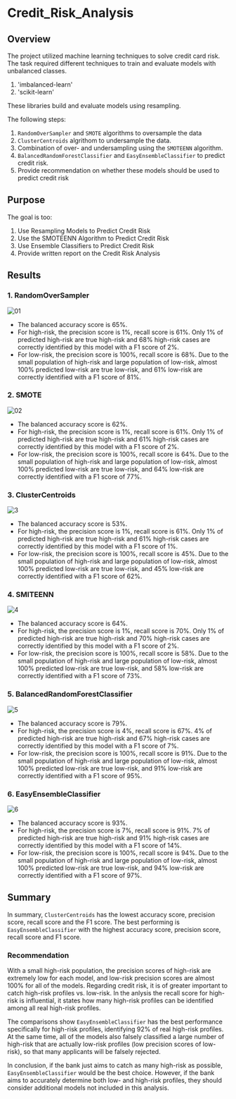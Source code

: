 # Credit_Risk_Analysis

## Overview

The project utilized machine learning techniques to solve credit card risk. The task required different techniques to train and evaluate models with unbalanced classes.

1. 'imbalanced-learn'
2. 'scikit-learn'

These libraries build and evaluate models using resampling. 

The following steps:
1.	`RandomOverSampler` and `SMOTE` algorithms to oversample the data
2.	`ClusterCentroids` algrithom to undersample the data. 
3.	Combination of over- and undersampling using the `SMOTEENN` algorithm.
4.  `BalancedRandomForestClassifier` and `EasyEnsembleClassifier` to predict credit risk.
5.	Provide recommendation on whether these models should be used to predict credit risk

## Purpose

The goal is too:
1.	Use Resampling Models to Predict Credit Risk
2.	Use the SMOTEENN Algorithm to Predict Credit Risk
3.	Use Ensemble Classifiers to Predict Credit Risk
4.	Provide written report on the Credit Risk Analysis

## Results


### 1. RandomOverSampler

![01](https://github.com/nfujikad/Credit_Risk_Analysis/blob/main/Resources/1_Oversample.png)

- The balanced accuracy score is 65%.
- For high-risk, the precision score is 1%, recall score is 61%. Only 1% of predicted high-risk are true high-risk and 68% high-risk cases are correctly identified by this model with a F1 score of 2%. 
- For low-risk, the precision score is 100%, recall score is 68%. Due to the small population of high-risk and large population of low-risk, almost 100% predicted low-risk are true low-risk, and 61% low-risk are correctly identified with a F1 score of 81%.


### 2. SMOTE 

![02](https://github.com/nfujikad/Credit_Risk_Analysis/blob/main/Resources/2_SMOTE.png)

- The balanced accuracy score is 62%.
- For high-risk, the precision score is 1%, recall score is 61%. Only 1% of predicted high-risk are true high-risk and 61% high-risk cases are correctly identified by this model with a F1 score of 2%. 
- For low-risk, the precision score is 100%, recall score is 64%. Due to the small population of high-risk and large population of low-risk, almost 100% predicted low-risk are true low-risk, and 64% low-risk are correctly identified with a F1 score of 77%.

### 3. ClusterCentroids

![3](https://github.com/nfujikad/Credit_Risk_Analysis/blob/main/Resources/3_CLuster.png)

- The balanced accuracy score is 53%.
- For high-risk, the precision score is 1%, recall score is 61%. Only 1% of predicted high-risk are true high-risk and 61% high-risk cases are correctly identified by this model with a F1 score of 1%. 
- For low-risk, the precision score is 100%, recall score is 45%. Due to the small population of high-risk and large population of low-risk, almost 100% predicted low-risk are true low-risk, and 45% low-risk are correctly identified with a F1 score of 62%.

### 4. SMITEENN

![4](https://github.com/nfujikad/Credit_Risk_Analysis/blob/main/Resources/4_SMITEEN.png)

- The balanced accuracy score is 64%.
- For high-risk, the precision score is 1%, recall score is 70%. Only 1% of predicted high-risk are true high-risk and 70% high-risk cases are correctly identified by this model with a F1 score of 2%. 
- For low-risk, the precision score is 100%, recall score is 58%. Due to the small population of high-risk and large population of low-risk, almost 100% predicted low-risk are true low-risk, and 58% low-risk are correctly identified with a F1 score of 73%.

### 5. BalancedRandomForestClassifier

![5](https://github.com/nfujikad/Credit_Risk_Analysis/blob/main/Resources/5_BRFC.png)

- The balanced accuracy score is 79%.
- For high-risk, the precision score is 4%, recall score is 67%. 4% of predicted high-risk are true high-risk and 67% high-risk cases are correctly identified by this model with a F1 score of 7%. 
- For low-risk, the precision score is 100%, recall score is 91%. Due to the small population of high-risk and large population of low-risk, almost 100% predicted low-risk are true low-risk, and 91% low-risk are correctly identified with a F1 score of 95%.

### 6. EasyEnsembleClassifier

![6](https://github.com/nfujikad/Credit_Risk_Analysis/blob/main/Resources/6_Easy.png)

- The balanced accuracy score is 93%.
- For high-risk, the precision score is 7%, recall score is 91%. 7% of predicted high-risk are true high-risk and 91% high-risk cases are correctly identified by this model with a F1 score of 14%. 
- For low-risk, the precision score is 100%, recall score is 94%. Due to the small population of high-risk and large population of low-risk, almost 100% predicted low-risk are true low-risk, and 94% low-risk are correctly identified with a F1 score of 97%.

## Summary

In summary, `ClusterCentroids` has the lowest accuracy score, precision score, recall score and the F1 score. The best performing is `EasyEnsembleClassifier` with the highest accuracy score, precision score, recall score and F1 score. 


### Recommendation
With a small high-risk population, the precision scores of high-risk are extremely low for each model, and low-risk precision scores are almost 100% for all of the models. Regarding credit risk, it is of greater important to catch high-risk profiles vs. low-risk. In the anlysis the recall score for high-risk is influential, it states how many high-risk profiles can be identified among all real high-risk profiles. 

The comparisons show `EasyEnsembleClassifier` has the best performance specifically for high-risk profiles, identifying 92% of real high-risk profiles. At the same time, all of the models also falsely classified a large number of high-risk that are actually low-risk profiles (low precision scores of low-risk), so that many applicants will be falsely rejected.

In conclusion, if the bank just aims to catch as many high-risk as possible, `EasyEnsembleClassifier` would be the best choice. However, if the bank aims to accurately determine both low- and high-risk profiles, they should consider additional models not included in this analysis. 

